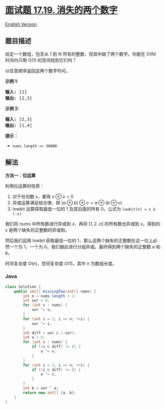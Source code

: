 # [面试题 17.19. 消失的两个数字](https://leetcode.cn/problems/missing-two-lcci)

[English Version](/lcci/17.19.Missing%20Two/README_EN.md)

## 题目描述

<!-- 这里写题目描述 -->
<p>给定一个数组，包含从 1 到 N 所有的整数，但其中缺了两个数字。你能在 O(N) 时间内只用 O(1) 的空间找到它们吗？</p>

<p>以任意顺序返回这两个数字均可。</p>

<p><strong>示例 1:</strong></p>

<pre><strong>输入:</strong> [1]
<strong>输出: </strong>[2,3]</pre>

<p><strong>示例 2:</strong></p>

<pre><strong>输入:</strong> [2,3]
<strong>输出: </strong>[1,4]</pre>

<p><strong>提示：</strong></p>

<ul>
	<li><code>nums.length &lt;=&nbsp;30000</code></li>
</ul>

## 解法

**方法一：位运算**

利用位运算的性质：

1. 对于任何数 $x$，都有 $x \oplus x = 0$
1. 异或运算满足结合律，即 $(a \oplus b) \oplus c = a \oplus (b \oplus c)$
1. lowbit 运算获取最低一位的 $1$ 及其后面的所有 $0$，公式为 `lowbit(x) = x & (-x)`

我们将 nums 中所有数进行异或到 $x$，再将 $[1,2..n]$ 的所有数也异或到 $x$。得到的 $x$ 是两个缺失的正整数的异或和。

然后我们运用 lowbit 获取最低一位的 $1$，那么这两个缺失的正整数在这一位上必然一个为 $1$，一个为 $0$。我们据此进行分组异或。最终得到两个缺失的正整数 $a$ 和 $b$。

时间复杂度 $O(n)$，空间复杂度 $O(1)$。其中 $n$ 为数组长度。

### **Java**

```java
class Solution {
    public int[] missingTwo(int[] nums) {
        int n = nums.length + 2;
        int xor = 0;
        for (int v : nums) {
            xor ^= v;
        }
        for (int i = 1; i <= n; ++i) {
            xor ^= i;
        }
        int diff = xor & (-xor);
        int a = 0;
        for (int v : nums) {
            if ((v & diff) != 0) {
                a ^= v;
            }
        }
        for (int i = 1; i <= n; ++i) {
            if ((i & diff) != 0) {
                a ^= i;
            }
        }
        int b = xor ^ a;
        return new int[] {a, b};
    }
}
```
